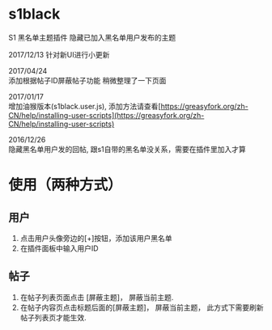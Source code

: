 # s1black
S1 黑名单主题插件
隐藏已加入黑名单用户发布的主题  

2017/12/13
针对新UI进行小更新

2017/04/24  
 添加根据帖子ID屏蔽帖子功能
 稍微整理了一下页面

2017/01/17  
 增加油猴版本(s1black.user.js), 添加方法请查看[https://greasyfork.org/zh-CN/help/installing-user-scripts](https://greasyfork.org/zh-CN/help/installing-user-scripts)

2016/12/26  
 隐藏黑名单用户发的回帖, 跟s1自带的黑名单没关系，需要在插件里加入才算




# 使用（两种方式）
## 用户
1. 点击用户头像旁边的[+]按钮，添加该用户黑名单  
2. 在插件面板中输入用户ID  

## 帖子
1. 在帖子列表页面点击 [屏蔽主题]， 屏蔽当前主题.  
2. 在帖子内容页点击标题后面的[屏蔽主题]， 屏蔽当前主题， 此方式下需要刷新帖子列表页才能生效.